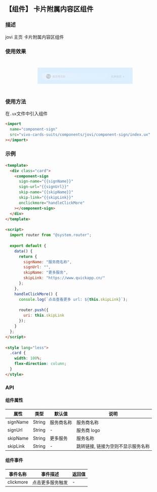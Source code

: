 ## 【组件】 卡片附属内容区组件

### 描述

jovi 主页 卡片附属内容区组件

### 使用效果

<div style="text-align: center;margin: 40px;">
  <img src="../../assets/jovi-component-sign.jpg" style="width:300px" alt="jovi-component-sign"/>
</div>

### 使用方法

在`.ux`文件中引入组件

```html
<import
  name="component-sign"
  src="vivo-cards-suits/components/jovi/component-sign/index.ux"
></import>
```

### 示例

```html
<template>
  <div class="card">
    <component-sign
      sign-name="{{signName}}"
      sign-url="{{signUrl}}"
      skip-name="{{skipName}}"
      skip-link="{{skipLink}}"
      onclickmore="handleClickMore"
    ></component-sign>
  </div>
</template>

<script>
  import router from "@system.router";

  export default {
    data() {
      return {
        signName: "服务商名称",
        signUrl: "",
        skipName: "更多服务",
        skipLink: "https://www.quickapp.cn/"
      };
    },
    handleClickMore() {
      console.log(`点击查看更多 url: ${this.skipLink}`);

      router.push({
        uri: this.skipLink
      });
    }
  };
</script>

<style lang="less">
  .card {
    width: 100%;
    flex-direction: column;
  }
</style>
```

### API

#### 组件属性

| 属性     | 类型   | 默认值     | 说明                               |
| -------- | ------ | ---------- | ---------------------------------- |
| signName | String | 服务商名称 | 服务商名称                         |
| signUrl  | String | -          | 服务商 logo                        |
| skipName | String | 更多服务   | 服务名称                           |
| skipLink | String | -          | 跳转链接, 链接为空则不显示服务名称 |

#### 组件事件

| 事件名称  | 事件描述         | 返回值 |
| --------- | ---------------- | ------ |
| clickmore | 点击更多服务触发 | -      |
